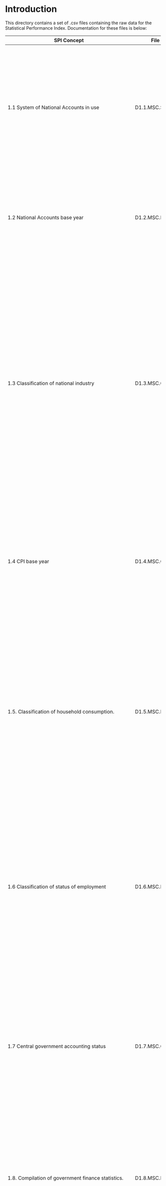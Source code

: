 # Introduction

This directory contains a set of .csv files containing the raw data for the Statistical Performance Index.  Documentation for these files is below:


| SPI Concept                                                                                                        | File Name            | Variable Description                                                                                                                                                                                                                                                                                                                                                                                                                                                                                                                                                                                                                                                                                                                                                 |
| ------------------------------------------------------------------------------------------------------------------ | -------------------- | -------------------------------------------------------------------------------------------------------------------------------------------------------------------------------------------------------------------------------------------------------------------------------------------------------------------------------------------------------------------------------------------------------------------------------------------------------------------------------------------------------------------------------------------------------------------------------------------------------------------------------------------------------------------------------------------------------------------------------------------------------------------- |
| 1.1 System of National Accounts in use                                                                             | D1.1.MSC.SNAU.csv    | SNAU - The national accounts data are compiled using the concepts, definitions, framework, and methodology of the System of National Account 2008 (SNA2008) or European System of National and Regional Accounts (ESA 2010).  The manual has evolved to meet the changing economic structure, to follow systematic accounting and ensure international compatibility.                                                                                                                                                                                                                                                                                                                                                                                                |
| 1.2 National Accounts base year                                                                                    | D1.2.MSC.NABY.csv    | NABY - National accounts base year is the year used as the base period for constant price calculations in the country’s national accounts.  It is recommended that the base year of constant price estimates be changed periodically to reflect changes in economic structure and relative prices.                                                                                                                                                                                                                                                                                                                                                                                                                                                                   |
| 1.3 Classification of national industry                                                                            | D1.3.MSC.CNIN.csv    | The industrial production data are compiled using the International Standard Industrial Classification of All Economic Activities (ISIC) Rev.4 and Statistical Classification of Economic Activities in the European Community (NACE) Rev.2.  ISIC Rev.4 is a standard classification of economic activities arranged so that entities can be classified per the activity they carry out using criteria such as input, output and use of the products produced, more emphasis has been given to the character of the production process in defining and delineating ISIC classes for international comparability.  The manual and classification have changed to cover the complete scope of industrial production, employment, and GDP and other statistical areas. |
| 1.4 CPI base year                                                                                                  | D1.4.MSC.CPIBY.csv   | Consumer Price Index serves as indicators of inflation and reflects changes in the cost of acquiring a fixed basket of goods and services by the average consumer.  Weights are usually derived from consumer expenditure surveys and the CPI base year refers to the year the weights were derived.  It is recommended that the base year be changed periodically to reflect changes in expenditure structure.                                                                                                                                                                                                                                                                                                                                                      |
| 1.5. Classification of household consumption.                                                                      | D1.5.MSC.HOUS.csv    | Classification of Individual Consumption According to Purpose (COICOP) is used in household budget surveys, consumer price indices and international comparisons of gross domestic product (GDP) and its component expenditures.  Although COICOP is not strictly linked to any particular model of consumer behavior, the classification is designed to broadly reflect differences in income elasticities.  It is an integral part of the SNA1993 and more detailed subdivision of the classes provide comparability between countries and between statistics in these different areas.                                                                                                                                                                            |
| 1.6 Classification of status of employment                                                                         | D1.6.MSC.EMPL.csv    | Classification of status of employment refers to employment data that are compiled using the current international standard International Classification of Status in Employment (ISCE-93).  It classifies jobs with respect to the type of explicit or implicit contract of employment between the job holder and the economic unit in which he or she is employed.  Therefore, it aims to provide the basis for production of internationally comparable statistics on the employment relationship, including the distinction between salaried employment and self-employment.                                                                                                                                                                                     |
| 1.7 Central government accounting status                                                                           | D1.7.MSC.CGOV.csv    | Government finance accounting status refers to the accounting basis for reporting central government financial data.  For many countries’ government finance data, have been consolidated into one set of accounts capturing all the central government’s fiscal activities and following noncash recording basis.  Budgetary central government accounts do not necessarily include all central government units, the picture they provide of central government activities is usually incomplete.                                                                                                                                                                                                                                                                  |
| 1.8. Compilation of government finance statistics.                                                                 | D1.8.MSC.FINA.csv    | (GFSM) in use for compiling the data.  It provides guidelines on the institutional structure of governments and the presentation of fiscal data in a format similar to business accounting with a balance sheet and income statement plus guidelines on the treatment of exchange rate and other valuation adjustments.  The latest manual GFSM2014 is harmonized with the SNA2008.                                                                                                                                                                                                                                                                                                                                                                                  |
| 1.9 Compilation of monetary and financial statistics                                                               | D1.9.MSC.MONY.csv    | Compilation of monetary and financial statistics refers to the Monetary and Financial Statistics Manual (MFSM) in use.  It covers concepts, definitions, classifications of financial instruments and sectors, and accounting rules, and provides a comprehensive analytic framework for monetary and financial planning and policy determination.  The Monetary and Finance Statistics: Compilation Guide (2008) provides detailed guidelines for the compilation of monetary and financial statistics in addition to MFSM.                                                                                                                                                                                                                                         |
| 1.10. SDDS/e-GDDS subscription.                                                                                    | D1.10.MSC.IDDS.csv   | The Special Data Dissemination Standard (SDDS) and electronic General Data Dissemination Standard (e-GDDS) were established by the International Monetary Fund (IMF) for member countries that have or that might seek access to international capital markets, to guide them in providing their economic and financial data to the public.  Although subscription is voluntary, the subscribing member needs to be committed to observing the standard and provide information about its data and data dissemination practices (metadata).  The metadata are posted on the IMF’s SDDS and e-GDDS websites.                                                                                                                                                          |
| 1.11 CRVS                                                                                                          | D1.11.MSC.CRVS.csv   | Civil registration and vital statistics record the occurrence and characteristics of vital events (births, deaths, marriage and divorce etc.) pertaining to the population and serve as a main source of vital statistics. This identifies countries that report at least 90 percent complete registries of vital (birth and death) statistics to the United Nations Statistics Division and are reported in its Population and Vital Statistics Reports. Countries with complete vital statistics registries may have more accurate and timely demographic indicators.                                                                                                                                                                                              |
| 1.12 Business process                                                                                              | D1.12.MSC.GSBP.csv   | GSBP The Generic Statistical Business Process Model (GSBPM) aims to describe statistics production in a general and process-oriented way.  It is used both within and between statistical offices as a common basis for work with statistics production in different ways, such as quality, efficiency, standardization, and process-orientation.  It is used for all types of surveys, and "business" is not related to "business statistics" but refers to the statistical office, simply expressed.                                                                                                                                                                                                                                                               |
| 2.1 Population & Housing census                                                                                    | D2.1.CEN.POPU.csv    | Population censuses collect data on the size, distribution and composition of population and information on a broad range of social and economic characteristics of the population.  It also provides sampling frames for household and other surveys.  Housing censuses provide information on the supply of housing units, the structural characteristics and facilities, and health and the development of normal family living conditions.  Data obtained as part of the population census, including data on homeless persons, are often used in the presentation and analysis of the results of the housing census.  It is recommended that population and housing censuses be conducted at least every 10 years.                                              |
| 2.2 Agriculture census                                                                                             | D2.2.CEN.AGRI.csv    | Agriculture censuses collect information on agricultural activities, such as size of holding, land tenure, land use, employment and production, and provide basic structural data and sampling frames for agricultural surveys.  Censuses of agriculture normally involves collecting key structural data by complete enumeration of all agricultural holdings, in combination with more detailed structural data using sampling methods.  It is recommended that agricultural censuses be conducted at least every 10 years.                                                                                                                                                                                                                                        |
| 2.3 Business/establishment census                                                                                  | D2.3.CEN.BIZZ.csv    | Business/establishment censuses provide valuable information on all economic activities, number of employed and size of establishments in the economy.  Business Register information is establishment-based and includes business location, organization type (e.g. subsidiary or parent), industry classification, and operating data (e.g., receipts and employment).                                                                                                                                                                                                                                                                                                                                                                                             |
| 2.4 Household survey on income/consumption/expenditure/budget/integrated survey.                                   | D2.4.SVY.HOUS.csv    | These surveys collect data on household income (including income in kind), consumption and expenditure.  They typically include income, expenditure, and consumption surveys, household budget surveys, integrated surveys.  It is recommended that surveys on income and expenditure be conducted at least every 3 to 5 years.                                                                                                                                                                                                                                                                                                                                                                                                                                      |
| 2.5 Agriculture survey.                                                                                            |                      | Agricultural surveys refer to surveys of agricultural holdings based on the sampling frames established by the agricultural census.  These are surveys on agricultural land, production, crops and livestock, aquaculture, labor and cost, and time use.  Some issues, such as gender and food security, are of interest to most agriculture surveys.                                                                                                                                                                                                                                                                                                                                                                                                                |
| 2.6 Labor Force Survey                                                                                             | D2.6.SVY.LABR.csv    | Labor force survey is a standard household-based survey of work-related statistics at the national and sub-national employment or unemployment levels, rates or trends.  The surveys also provide the characteristics of the employed or unemployed, including labor force status by age or gender, breakdowns between employees and the self-employed, public versus private sector employment, multiple job-holding, hiring, job creation, and duration of unemployment.                                                                                                                                                                                                                                                                                           |
| 2.7 Health/demographic survey                                                                                      | D2.7.SVY.HLTH.csv    | Health surveys collect information on various aspects of health of populations, such as health expenditure, access, utilization, and outcomes.  They typically include Demographic and Health Surveys.  It is recommended that health surveys be conducted at least every 3 to 5 years.                                                                                                                                                                                                                                                                                                                                                                                                                                                                              |
| 2.8 Business/establishment survey                                                                                  | D2.8.SVY.BIZZ.csv    | The business/establishment survey provides information on employment, hours, and earnings of employees from a sample of business establishments including private and public, entities that are classified based on an establishment's principal activity from the business or establishment census.  Establishment surveys include surveys of businesses, farms, and institutions.  They may ask for information about the establishment itself and/or employee characteristics and demographics.                                                                                                                                                                                                                                                                   |
| 4.1 NSO has an Advance Release Calendar and it is published                                                        | D4.1.SC.DPO.CALD.csv | This indicator refers to a dissemination practice for relevant statistical data in accordance to the published advance release calendar.  Its presence provides information on upcoming releases in advance and creates public awareness; this will lead to more discipline and accountability from the statistical office.                                                                                                                                                                                                                                                                                                                                                                                                                                          |
| 4.2 NSO has a listing of surveys and/ or microdata sets (or NADA) available upon request.                          | D4.2.SC.DPO.NADA.csv | NSO has a listing of surveys and microdata sets that can provide the necessary data and reference for follow-up.  Upon well-defined request and procedure per the national law and practice, users and practitioners can obtain the data collected from the households and businesses when needed.                                                                                                                                                                                                                                                                                                                                                                                                                                                                   |
| 4.3 NSO has a data portal                                                                                          | D4.3.SC.DPO.PORT.csv | This indicator refers to a web-based or stand-alone platform or tools that is maintained by the NSO and provides access to the indicators and related metadata in systematic way.                                                                                                                                                                                                                                                                                                                                                                                                                                                                                                                                                                                    |
| 4.4 Timeseries indicators are available for download in reusable format for free                                   | D4.4.SC.DPO.TIME.csv | This indicator will promote usage among the users and bring accountability to the NSO.  There are several different formats in which a user can access the data, such as Excel, CSV, and API etc.                                                                                                                                                                                                                                                                                                                                                                                                                                                                                                                                                                    |
| 4.5 Metadata is available providing definition, methodology, standards or classifications for existing data series | D4.5.SC.DPO.META.csv | Statistical systems must be open and transparent about their methods and procedures and provide access to adequate metadata – detailed descriptions of the methods and procedures used to produce the data.                                                                                                                                                                                                                                                                                                                                                                                                                                                                                                                                                          |
| 4.6 NSO has conducted a user satisfaction survey                                                                   | D4.6.SC.DPO.USER.csv | Through this indicator a NSO can improve its engagement and dissemination practice by seeking regular feedback from users and then making necessary adjustments.  It is also a good practice to continually monitor the changing data landscape and user needs as well as evolving technologies.                                                                                                                                                                                                                                                                                                                                                                                                                                                                     |
| 4.7 Geospatial data available on relevant agency website.                                                                                                                   |  D4.7.SC.DPO.GEOS.csv                    |    Geospatial data available on relevant agency website refers to geo-referenced, location-based disaggregated data from satellite.  Geospatial data are often used in combination with administrative level national and sub-national units.                                                                                                                                                                                                                                                                                                                                                                                                                                                                                                                                                                                                                                                                                                                                                                    |

